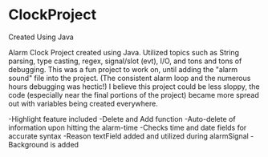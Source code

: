 # ClockProject
Created Using Java

Alarm Clock Project created using Java. Utilized topics such as String parsing, type casting, regex, signal/slot (evt), I/O, 
and tons and tons of debugging.
This was a fun project to work on, until adding the "alarm sound" file into the project. 
(The consistent alarm loop and the numerous hours debugging was hectic!) I believe this project could be less sloppy, 
the code (especially near the final portions of the project) became more spread out with variables being created everywhere.

-Highlight feature included
-Delete and Add function
-Auto-delete of information upon hitting the alarm-time
-Checks time and date fields for accurate syntax
-Reason textField added and utilized during alarmSignal
-Background is added
